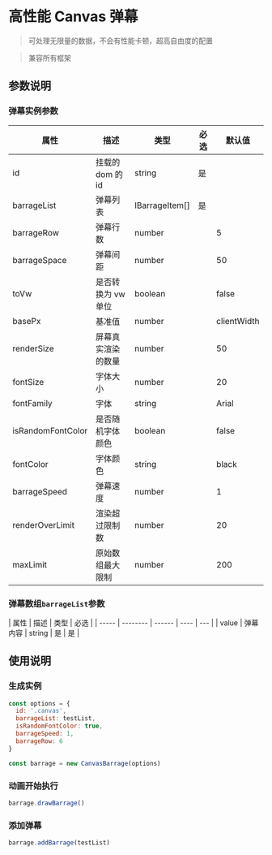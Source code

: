 # 高性能 Canvas 弹幕

> 可处理无限量的数据，不会有性能卡顿，超高自由度的配置

> 兼容所有框架

## 参数说明

### 弹幕实例参数

| 属性              | 描述               | 类型           | 必选 | 默认值      |
| ----------------- | ------------------ | -------------- | ---- | ----------- |
| id                | 挂载的 dom 的 id   | string         | 是   |             |
| barrageList       | 弹幕列表           | IBarrageItem[] | 是   |             |
| barrageRow        | 弹幕行数           | number         |      | 5           |
| barrageSpace      | 弹幕间距           | number         |      | 50          |
| toVw              | 是否转换为 vw 单位 | boolean        |      | false       |
| basePx            | 基准值             | number         |      | clientWidth |
| renderSize        | 屏幕真实渲染的数量 | number         |      | 50          |
| fontSize          | 字体大小           | number         |      | 20          |
| fontFamily        | 字体               | string         |      | Arial       |
| isRandomFontColor | 是否随机字体颜色   | boolean        |      | false       |
| fontColor         | 字体颜色           | string         |      | black       |
| barrageSpeed      | 弹幕速度           | number         |      | 1           |
| renderOverLimit   | 渲染超过限制数     | number         |      | 20          |
| maxLimit          | 原始数组最大限制   | number         |      | 200         |

### 弹幕数组`barrageList`参数

| 属性  | 描述     | 类型   | 必选 |
| ----- | -------- | ------ | ---- | --- |
| value | 弹幕内容 | string | 是   | 是  |

## 使用说明

### 生成实例

```js
const options = {
  id: '.canvas',
  barrageList: testList,
  isRandomFontColor: true,
  barrageSpeed: 1,
  barrageRow: 6
}

const barrage = new CanvasBarrage(options)
```

### 动画开始执行

```js
barrage.drawBarrage()
```

### 添加弹幕

```js
barrage.addBarrage(testList)
```
